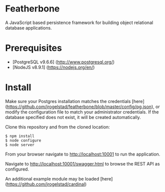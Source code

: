 Featherbone
===========
A JavaScript based persistence framework for building object relational database applications.

# Prerequisites
* [PostgreSQL v9.6.6] (http://www.postgresql.org/)
* [NodeJS v8.9.1] (https://nodejs.org/en/)
  
# Install

Make sure your Postgres installation matches the credentials [here] (https://github.com/jrogelstad/featherbone/blob/master/config/pg.json), or modify the configuration file to match your administrator credentials. If the database specified does not exist, it will be created automatically.

Clone this repository and from the cloned location:

```text
$ npm install
$ node configure
$ node server
```

From your browser navigate to <http://localhost:10001> to run the application.

Navigate to <http://localhost:10001/swagger.html> to browse the REST API as configured.

An additional example module may be loaded [here] (https://github.com/jrogelstad/cardinal)
